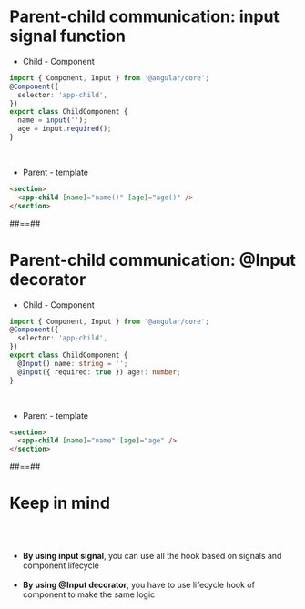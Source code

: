 <!-- .slide: class="with-code inconsolata" -->

# Parent-child communication: input signal function

- Child - Component <br/>

```typescript
import { Component, Input } from '@angular/core';
@Component({
  selector: 'app-child',
})
export class ChildComponent {
  name = input('');
  age = input.required();
}
```

<!-- .element: class="big-code" -->
<br/>

- Parent - template <br/>

```html
<section>
  <app-child [name]="name()" [age]="age()" />
</section>
```

<!-- .element: class="big-code" -->

##==##

<!-- .slide: class="with-code inconsolata" -->

# Parent-child communication: @Input decorator

- Child - Component <br/>

```typescript
import { Component, Input } from '@angular/core';
@Component({
  selector: 'app-child',
})
export class ChildComponent {
  @Input() name: string = '';
  @Input({ required: true }) age!: number;
}
```

<!-- .element: class="big-code" -->
<br/>

- Parent - template <br/>

```html
<section>
  <app-child [name]="name" [age]="age" />
</section>
```

<!-- .element: class="big-code" -->

##==##

# Keep in mind

<br/><br/>

- **By using input signal**, you can use all the hook based on signals and component lifecycle <br/><br/>
- **By using @Input decorator**, you have to use lifecycle hook of component to make the same logic <br/><br/>
